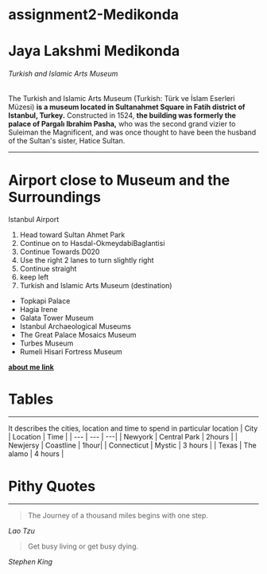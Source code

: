 # assignment2-Medikonda
# Jaya Lakshmi Medikonda
###### Turkish and Islamic Arts Museum
The Turkish and Islamic Arts Museum (Turkish: Türk ve İslam Eserleri Müzesi) **is a museum located in Sultanahmet Square in Fatih district of Istanbul, Turkey.** Constructed in 1524, **the building was formerly the palace of Pargalı Ibrahim Pasha,** who was the second grand vizier to Suleiman the Magnificent, and was once thought to have been the husband of the Sultan's sister, Hatice Sultan.
_ _ _
# Airport close to Museum and the Surroundings
Istanbul Airport
1. Head toward Sultan Ahmet Park
2. Continue on to Hasdal-OkmeydabiBaglantisi
3. Continue Towards D020
4. Use the right 2 lanes to turn slightly right
5. Continue straight
6. keep left
7. Turkish and Islamic Arts Museum (destination)
- Topkapi Palace
- Hagia Irene
- Galata Tower Museum
- Istanbul Archaeological Museums
- The Great Palace Mosaics Museum
- Turbes Museum
- Rumeli Hisari Fortress Museum

**[about me link](AboutMe.md)**
# Tables
_ _ _
It describes the cities, location and time to spend in particular location
| City | Location | Time |
| --- | --- | ---|
| Newyork | Central Park | 2hours |
| Newjersy | Coastline | 1hour|
| Connecticut | Mystic | 3 hours |
| Texas | The alamo | 4 hours |
#  Pithy Quotes
_ _ _
> The Journey of a thousand miles begins with one step.

*Lao Tzu*

> Get busy living or get busy dying. 

*Stephen King*